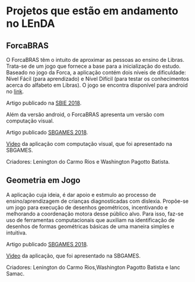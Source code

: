 # Projetos que estão em andamento no LEnDA

## ForcaBRAS

O ForcaBRAS têm o intuito de aproximar as pessoas ao ensino de Libras. Trata-se de um jogo que fornece a base para a inicialização do estudo. Baseado no jogo da Forca, a aplicação contém dois níveis de dificuldade: Nível Fácil (para aprendizado) e Nível Difícil (para testar os conhecimentos acerca do alfabeto em Libras). O jogo se encontra disponível para android no [link](https://play.google.com/store/apps/details?id=org.godotengine.libras&hl=pt_BR).

Artigo publicado na [SBIE 2018](http://www.br-ie.org/pub/index.php/sbie/article/view/8170/5854).

Além da versão android, o ForcaBRAS apresenta um versão com computação visual.

Artigo publicado [SBGAMES 2018](http://www.sbgames.org/sbgames2018/files/papers/ArtesDesignShort/187637.pdf).

[Video](https://www.youtube.com/watch?v=XVy8sk5BeM8) da aplicação com computação visual, que foi apresentado na SBGAMES.

Criadores: Lenington do Carmo Rios e Washington Pagotto Batista.




## Geometria em Jogo

A aplicação cuja ideia,  é dar apoio e estımulo ao processo de ensino/aprendizagem de crianças diagnosticadas com dislexia. Propõe-se um jogo para  execução de desenhos geométricos, incentivando e melhorando  a coordenação motora desse público alvo. Para isso, faz-se uso de ferramentas computacionais que auxiliam na identificação  de desenhos de formas geométricas básicas de uma maneira simples e intuitiva.


Artigo publicado [SBGAMES 2018](http://www.sbgames.org/sbgames2018/files/papers/EducacaoShort/188097.pdf).

[Video](https://www.youtube.com/watch?v=e2x-FqySE1c) da aplicação, que foi apresentado na SBGAMES.

Criadores: Lenington do Carmo Rios,Washington Pagotto Batista e Ianc Samac.

